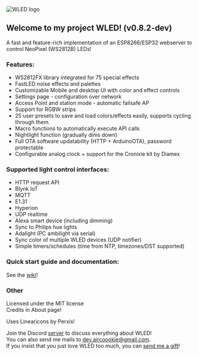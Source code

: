 ![WLED logo](https://raw.githubusercontent.com/Aircoookie/WLED/development/wled_logo.png)

## Welcome to my project WLED! (v0.8.2-dev)

A fast and feature-rich implementation of an ESP8266/ESP32 webserver to control NeoPixel (WS2812B) LEDs!

### Features:
- WS2812FX library integrated for 75 special effects
- FastLED noise effects and palettes
- Customizable Mobile and desktop UI with color and effect controls
- Settings page - configuration over network
- Access Point and station mode - automatic failsafe AP
- Support for RGBW strips
- 25 user presets to save and load colors/effects easily, supports cycling through them.
- Macro functions to automatically execute API calls
- Nightlight function (gradually dims down)
- Full OTA software updatability (HTTP + ArduinoOTA), password protectable
- Configurable analog clock + support for the Cronixie kit by Diamex

### Supported light control interfaces:
- HTTP request API
- Blynk IoT
- MQTT
- E1.31
- Hyperion
- UDP realtime
- Alexa smart device (including dimming)
- Sync to Philips hue lights
- Adalight (PC ambilight via serial)
- Sync color of multiple WLED devices (UDP notifier)
- Simple timers/schedules (time from NTP, timezones/DST supported)

### Quick start guide and documentation:

See the [wiki](https://github.com/Aircoookie/WLED/wiki)!

### Other

Licensed under the MIT license  
Credits in About page!

Uses Linearicons by Perxis!

Join the Discord [server](https://discord.gg/KuqP7NE) to discuss everything about WLED!  
You can also send me mails to [dev.aircoookie@gmail.com](mailto:dev.aircoookie@gmail.com).  
If you insist that you just love WLED too much, you can [send me a gift](https://paypal.me/aircoookie)!






